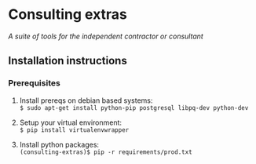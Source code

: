 Consulting extras
=================    
*A suite of tools for the independent contractor or consultant*

## Installation instructions

### Prerequisites
1. Install prereqs on debian based systems:  
`$ sudo apt-get install python-pip postgresql libpq-dev python-dev`

2. Setup your virtual environment:  
`$ pip install virtualenvwrapper`

3. Install python packages:  
`(consulting-extras)$ pip -r requirements/prod.txt`